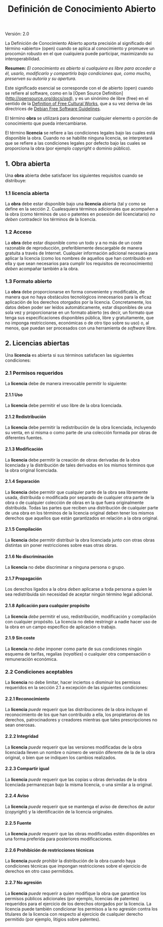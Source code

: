 ﻿---
title: Definición de Conocimiento Abierto
layout: page
---

Versión: 2.0

La Definición de Conocimiento Abierto aporta precisión al significado del término «abierto» (open) cuando se aplica al conocimiento y promueve un procomún robusto en el que cualquiera puede participar, maximizando su interoperabilidad.

**Resumen:** *El conocimiento es abierto si cualquiera es libre para acceder a él, usarlo, modificarlo y compartirlo bajo condiciones que, como mucho, preserven su autoría y su apertura.*

Este significado esencial se corresponde con el de abierto (open) cuando se refiere al software, como en la [Open Source Definition] (http://opensource.org/docs/osd), y es un sinónimo de libre (free) en el sentido de la [Definition of Free Cultural Works](http://freedomdefined.org/Definition/Es), que a su vez deriva de las directrices de [Debian Free Software Guidelines](http://www.debian.org/social_contract).


El término **obra** se utilizará para denominar cualquier elemento o porción de conocimiento que pueda intercambiarse.

El término **licencia** se refiere a las condiciones legales bajo las cuales está disponible la obra. Cuando no se habilite ninguna licencia, se interpretará que se refiere a las condiciones legales por defecto bajo las cuales se proporciona la obra (por ejemplo *copyright* o dominio público).

## 1. Obra abierta

Una **obra** abierta debe satisfacer los siguientes requisitos cuando se distribuye:

### 1.1 licencia abierta

La **obra** debe estar disponible bajo una **licencia** abierta (tal y como se define en la sección 2. Cualesquiera términos adicionales que acompañen a la obra (como términos de uso o patentes en posesión del licenciatario) *no deben* contradecir los términos de la licencia.


### 1.2 Acceso

La **obra** debe estar disponible como un todo y a no más de un coste razonable de reproducción, preferiblemente descargable de manera gratuita a través de Internet. Cualquier información adicional necesaria para aplicar la licencia (como los nombres de aquellos que han contribuido en ella y que sean necesarios para cumplir los requisitos de reconocimiento) *deben* acompañar también a la obra.

### 1.3 Formato abierto

La **obra** debe proporcionarse en forma conveniente y modificable, de manera que no haya obstáculos tecnológicos innecesarios para la eficaz aplicación de los derechos otorgados por la licencia. Concretamente, los datos deben poder ser leídos automáticamente, estar disponibles de una sola vez y proporcionarse en un formato abierto (es decir, un formato que tenga sus especificaciones disponibles pública, libre y gratuitamente, que no imponga restricciones, económicas o de otro tipo sobre su uso) o, al menos, que puedan ser procesados con una herramienta de *software* libre.


## 2. Licencias abiertas

Una **licencia** es abierta si sus términos satisfacen las siguientes condiciones:

### 2.1 Permisos requeridos

La **licencia** debe de manera irrevocable permitir lo siguiente:

#### 2.1.1 Uso

La **licencia** debe permitir el uso libre de la obra licenciada.

#### 2.1.2 Redistribución

La **licencia** debe permitir la redistribución de la obra licenciada, incluyendo su venta, en sí misma o como parte de una colección formada por obras de diferentes fuentes.

#### 2.1.3 Modificación

La **licencia** debe permitir la creación de obras derivadas de la obra licenciada y la distribución de tales derivados en los mismos términos que la obra original licenciada.

#### 2.1.4 Separación

La **licencia** debe permitir que cualquier parte de la obra sea libremente usada, distribuida o modificada por separado de cualquier otra parte de la obra o de cualquier colección de obras en la que fuera originalmente distribuida. Todas las partes que reciben una distribución de cualquier parte de una obra en los términos de la licencia original deben tener los mismos derechos que aquellos que están garantizados en relación a la obra original.

#### 2.1.5 Compilación

La **licencia** debe permitir distribuir la obra licenciada junto con otras obras distintas sin poner restricciones sobre esas otras obras.

#### 2.1.6 No discriminación

La **licencia** no debe discriminar a ninguna persona o grupo.

#### 2.1.7 Propagación

Los derechos ligados a la obra *deben* aplicarse a toda persona a quien le sea redistribuida sin necesidad de aceptar ningún término legal adicional.

#### 2.1.8 Aplicación para cualquier propósito

La **licencia** *debe* permitir el uso, redistribución, modificación y compilación con cualquier propósito. La licencia no debe restringir a nadie hacer uso de la obra en un campo específico de aplicación o trabajo.

#### 2.1.9 Sin coste

La **licencia** *no debe* imponer como parte de sus condiciones ningún esquema de tarifas, regalías (*royalties*) o cualquier otra compensación o remuneración económica.

### 2.2 Condiciones aceptables

La **licencia** no debe limitar, hacer inciertos o disminuir los permisos requeridos en la sección 2.1 a excepción de las siguientes condiciones:

#### 2.2.1 Reconocimiento

La **licencia** *puede* requerir que las distribuciones de la obra incluyan el reconocimiento de los que han contribuido a ella, los propietarios de los derechos, patrocinadores y creadores mientras que tales prescripciones no sean onerosas.

#### 2.2.2 Integridad

La **licencia** *puede* requerir que las versiones modificadas de la obra licenciada lleven un nombre o número de versión diferente de la de la obra original, o bien que se indiquen los cambios realizados.

#### 2.2.3 Compartir igual

La **licencia** *puede* requerir que las copias u obras derivadas de la obra licenciada permanezcan bajo la misma licencia, o una similar a la original.

#### 2.2.4 Aviso

La **licencia** *puede* requerir que se mantenga el aviso de derechos de autor (*copyright*) y la identificación de la licencia originales.

#### 2.2.5 Fuente

La **licencia** *puede* requerir que las obras modificadas estén disponibles en una forma preferida para posteriores modificaciones.

#### 2.2.6 Prohibición de restricciones técnicas

La **licencia** *puede* prohibir la distribución de la obra cuando haya condiciones técnicas que impongan restricciones sobre el ejercicio de derechos en otro caso permitidos.

#### 2.2.7 No agresión

La **licencia** *puede* requerir a quien modifique la obra que garantice los permisos públicos adicionales (por ejemplo, licencias de patentes) requeridos para el ejercicio de los derechos otorgados por la licencia. La licencia puede también condicionar los permisos a la no agresión contra los titulares de la licencia con respecto al ejercicio de cualquier derecho permitido (por ejemplo, litigios sobre patentes).

